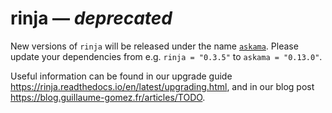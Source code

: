 # rinja — *deprecated*

New versions of `rinja` will be released under the name [`askama`](https://crates.io/crates/askama).
Please update your dependencies from e.g. `rinja = "0.3.5"` to `askama = "0.13.0"`.

Useful information can be found in our upgrade guide <https://rinja.readthedocs.io/en/latest/upgrading.html>, 
and in our blog post <https://blog.guillaume-gomez.fr/articles/TODO>.
